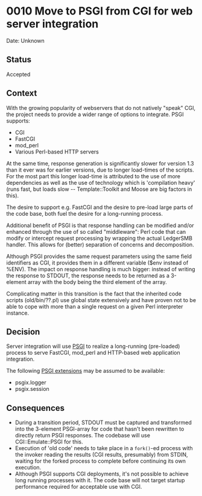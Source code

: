 # 0010 Move to PSGI from CGI for web server integration

Date: Unknown

## Status

Accepted

## Context

With the growing popularity of webservers that do not natively "speak"
CGI, the project needs to provide a wider range of options to integrate.
PSGI supports:

 * CGI
 * FastCGI
 * mod_perl
 * Various Perl-based HTTP servers

At the same time, response generation is significantly slower for version
1.3 than it ever was for earlier versions, due to longer load-times of the
scripts.  For the most part this longer load-time is attributed to the use
of more dependencies as well as the use of technology which is 'compilation
heavy' (runs fast, but loads slow -- Template::Toolkit and Moose are big
factors in this).

The desire to support e.g. FastCGI and the desire to pre-load large parts
of the code base, both fuel the desire for a long-running process.

Additional benefit of PSGI is that response handling can be modified and/or
enhanced through the use of so called "middleware": Perl code that can
modify or intercept request processing by wrapping the actual LedgerSMB
handler.  This allows for (better) separation of concerns and decomposition.

Although PSGI provides the same request parameters using the same field
identifiers as CGI, it provides them in a different variable ($env instead
of %ENV).  The impact on response handling is much bigger: instead of
writing the response to STDOUT, the response needs to be returned as a
3-element array with the body being the third element of the array.

Complicating matter in this transition is the fact that the inherited code
scripts (old/bin/??.pl) use global state extensively and have proven not to
be able to cope with more than a single request on a given Perl interpreter
instance.

## Decision

Server integration will use [PSGI](https://metacpan.org/pod/PSGI) to realize
a long-running (pre-loaded) process to serve FastCGI, mod_perl and HTTP-based
web application integration.

The following [PSGI extensions](https://metacpan.org/dist/PSGI/view/PSGI/Extensions.pod)
may be assumed to be available:

 * psgix.logger
 * psgix.session

## Consequences

- During a transition period, STDOUT must be captured and transformed into
  the 3-element PSGI-array for code that hasn't been rewritten to directly
  return PSGI responses.  The codebase will use CGI::Emulate::PSGI for this.
- Execution of 'old code' needs to take place in a `fork()`-ed process with
  the invoker reading the results (CGI results, presumably) from STDIN, waiting
  for the forked process to complete before continuing its own execution.
- Although PSGI supports CGI deployments, it's not possible to achieve long
  running processes with it.  The code base will not target startup performance
  required for acceptable use with CGI.

